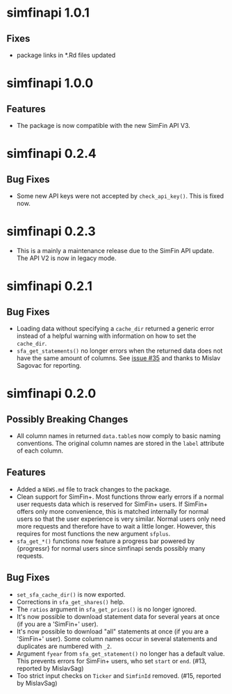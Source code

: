 # simfinapi 1.0.1
## Fixes
* package links in *.Rd files updated

# simfinapi 1.0.0
## Features
* The package is now compatible with the new SimFin API V3.

# simfinapi 0.2.4
## Bug Fixes
* Some new API keys were not accepted by `check_api_key()`. This is fixed now.

# simfinapi 0.2.3
* This is a mainly a maintenance release due to the SimFin API update. The API 
  V2 is now in legacy mode.

# simfinapi 0.2.1

## Bug Fixes
* Loading data without specifying a `cache_dir` returned a generic error instead
  of a helpful warning with information on how to set the `cache_dir`.
* `sfa_get_statements()` no longer errors when the returned data does not have 
  the same amount of columns. See 
  [issue #35](https://github.com/matthiasgomolka/simfinapi/issues/35) and thanks
  to Mislav Sagovac for reporting.

# simfinapi 0.2.0

## Possibly Breaking Changes
* All column names in returned `data.table`s now comply to basic naming
  conventions. The original column names are stored in the `label` attribute of
  each column.

## Features
* Added a `NEWS.md` file to track changes to the package.
* Clean support for SimFin+. Most functions throw early errors if a normal user
  requests data which is reserved for SimFin+ users. If SimFin+ offers only more
  convenience, this is matched internally for normal users so that the user 
  experience is very similar. Normal users only need more requests and therefore
  have to wait a little longer. However, this requires for most functions the 
  new argument `sfplus`.
* `sfa_get_*()` functions now feature a progress bar powered by {progressr} for 
  normal users since simfinapi sends possibly many requests.

## Bug Fixes
* `set_sfa_cache_dir()` is now exported.
* Corrections in `sfa_get_shares()` help.
* The `ratios` argument in `sfa_get_prices()` is no longer ignored.
* It's now possible to download statement data for several years at once (if you
  are a 'SimFin+' user).
* It's now possible to download "all" statements at once (if you are a 'SimFin+'
  user). Some column names occur in several statements and duplicates are 
  numbered with `_2`.
* Argument `fyear` from `sfa_get_statement()` no longer has a default value.
  This prevents errors for SimFin+ users, who set `start` or `end`. (#13, 
  reported by MislavSag)
* Too strict input checks on `Ticker` and `SimfinId` removed. (#15, reported by 
  MislavSag)
